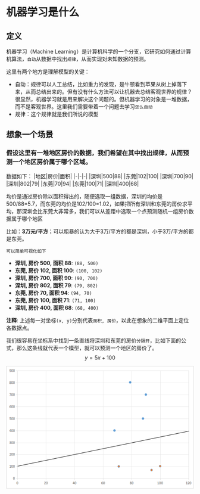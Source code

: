 # 机器学习是什么
## 定义
机器学习（Machine Learning）是计算机科学的一个分支，它研究如何通过计算机算法，`自动`从数据中找出`规律`，从而实现对未知数据的预测。

这里有两个地方是理解模型的关键：
- 自动：规律可以人工总结，比如重力的发现，是牛顿看到苹果从树上掉落下来，从而总结出来的。但有没有什么方法可以让机器去总结客观世界的规律？很显然，机器学习就是用来解决这个问题的。但机器学习的对象是一堆数据，而不是客观世界。这里我们需要带着一个问题去学习`怎么自动`
- 规律：这个规律就是我们所说的模型

## 想象一个场景

### 假设这里有一堆地区房价的数据，我们希望在其中找出规律，从而预测一个地区房价属于哪个区域。
数据如下：
|地区|房价|面积|
|-|-|-|
|深圳|500|88|
|东莞|102|100|
|深圳|700|90|
|深圳|802|79|
|东莞|70|94|
|东莞|100|71|
|深圳|400|68|

均价是通过房价除以面积得出的，随便选取一组数据，深圳的均价是500/88=5.7，而东莞的均价是102/100=1.02，如果把所有深圳和东莞的房价求平均，那深圳会比东莞大非常多，我们可以从差距中选取一个点预测随机一组房价数据属于哪个地区

比如：**3万元/平方**；可以粗暴的认为大于3万/平方的都是深圳，小于3万/平方的都是东莞。

`可以简单可视化如下`

- **深圳, 房价 500, 面积 88**: `(88, 500)`
- **东莞, 房价 102, 面积 100**: `(100, 102)`
- **深圳, 房价 700, 面积 90**: `(90, 700)`
- **深圳, 房价 802, 面积 79**: `(79, 802)`
- **东莞, 房价 70, 面积 94**: `(94, 70)`
- **东莞, 房价 100, 面积 71**: `(71, 100)`
- **深圳, 房价 400, 面积 68**: `(68, 400)`

**注释**: 上述每一对坐标`(x, y)`分别代表`面积, 房价`，以此在想象的二维平面上定位各数据点。

我们很容易在坐标系中找到一条直线将深圳和东莞的房价`分隔开`，比如下面的公式，那么这条线就代表一个模型，就可以预测一个地区的房价了。
$$y = 5x + 100$$

![alt text](../../_media/priceline.png)

